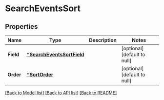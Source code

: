 # SearchEventsSort

## Properties
Name | Type | Description | Notes
------------ | ------------- | ------------- | -------------
**Field** | [***SearchEventsSortField**](SearchEventsSortField.md) |  | [optional] [default to null]
**Order** | [***SortOrder**](SortOrder.md) |  | [optional] [default to null]

[[Back to Model list]](../README.md#documentation-for-models) [[Back to API list]](../README.md#documentation-for-api-endpoints) [[Back to README]](../README.md)

